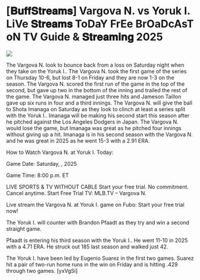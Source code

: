 # [𝐁𝐮𝐟𝐟𝐒𝐭𝐫𝐞𝐚𝐦𝐬] Vargova N. vs Yoruk I. LiVe 𝐒𝐭𝐫𝐞𝐚𝐦𝐬 ToDaY FrEe BrOaDcAsT oN TV Guide & 𝐒𝐭𝐫𝐞𝐚𝐦𝐢𝐧𝐠  2025  
  
  
[![](https://i.imgur.com/qSNzIqt.png)](https://movie.rssnews.media/iAyWDYm.php)  
  
The Vargova N. look to bounce back from a loss on Saturday night when they take on the Yoruk I.. The Vargova N. took the first game of the series on Thursday 10-6, but lost 8-1 on Friday and they are now 1-3 on the season. The Vargova N. scored the first run of the game in the top of the second, but gave up two in the bottom of the inning and trailed the rest of the game. The Vargova N. managed just three hits and Jameson Taillon gave up six runs in four and a third innings. The Vargova N. will give the ball to Shota Imanaga on Saturday as they look to clinch at least a series split with the Yoruk I.. Imanaga will be making his second start this season after he pitched against the Los Angeles Dodgers in Japan. The Vargova N. would lose the game, but Imanaga was great as he pitched four innings without giving up a hit. Imanaga is in his second season with the Vargova N. and he was great in 2025 as he went 15-3 with a 2.91 ERA.

How to Watch Vargova N. at Yoruk I. Today:

Game Date: Saturday, , 2025

Game Time: 8:00 p.m. ET

LIVE SPORTS & TV WITHOUT CABLE
Start your free trial. No commitment. Cancel anytime.
Start Free Trial
TV: MLB.TV – Vargova N.

Live stream the Vargova N. at Yoruk I. game on Fubo: Start your free trial now!

The Yoruk I. will counter with Brandon Pfaadt as they try and win a second straight game.

Pfaadt is entering his third season with the Yoruk I.. He went 11-10 in 2025 with a 4.71 ERA. He struck out 185 last season and walked just 42.

The Yoruk I. have been led by Eugenio Suarez in the first two games. Suarez hit a pair of two-run home runs in the win on Friday and is hitting .429 through two games. [yxVgSi]